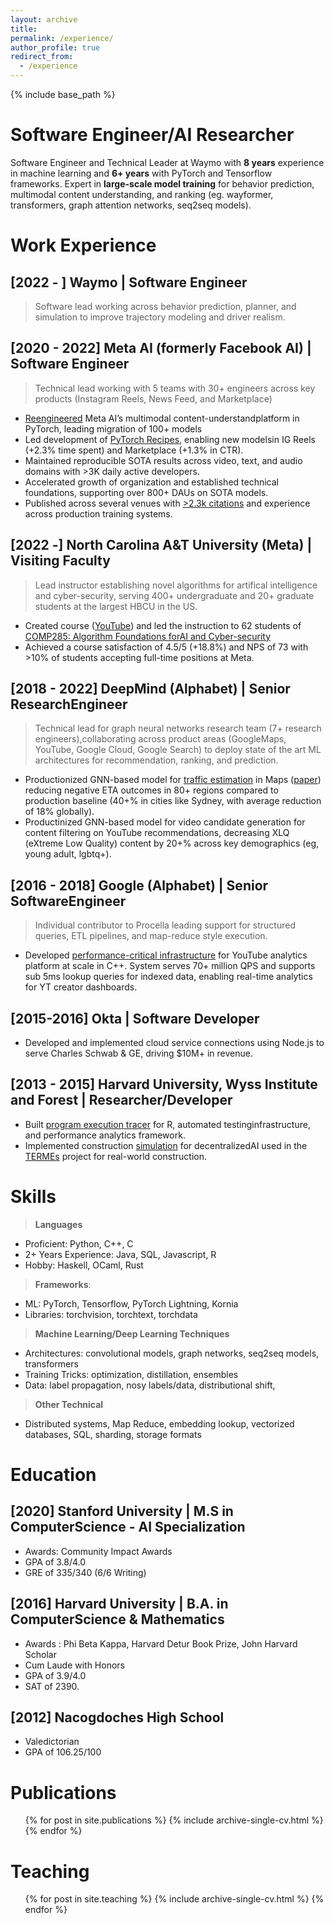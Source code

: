 ```yaml
---
layout: archive
title:
permalink: /experience/
author_profile: true
redirect_from:
  - /experience
---
```


{% include base_path %}

Software Engineer/AI Researcher
======

Software Engineer and Technical Leader at Waymo with **8 years** experience in machine learning and **6+ years** with PyTorch and Tensorflow frameworks. Expert in **large-scale model training** for behavior prediction, multimodal content understanding, and ranking (eg. wayformer, transformers, graph attention networks, seq2seq models). <!--- # Technical lead supporting **60+ engineer** across behavior prediction and realism at Waymo. -->

Work Experience
======

## [2022 - ] Waymo | Software Engineer
> Software lead working across behavior prediction, planner, and simulation to improve trajectory modeling and driver realism.

## [2020 - 2022] Meta AI (formerly Facebook AI) | Software Engineer
> Technical lead working with 5 teams with 30+ engineers across key products (Instagram Reels, News Feed, and Marketplace)

* [Reengineered](https://ai.facebook.com/blog/reengineering-facebook-ais-deep-learning-platforms-for-interoperability/) Meta AI’s multimodal content-understandplatform in PyTorch, leading migration of 100+ models
* Led development of [PyTorch Recipes](https://pytorch.org/tutorials/recipes/recipes_index.html), enabling new modelsin IG Reels (+2.3% time spent) and Marketplace (+1.3% in CTR).
* Maintained reproducible SOTA results across video, text, and audio domains with >3K daily active developers.
* Accelerated growth of organization and established technical foundations, supporting over 800+ DAUs on SOTA models.
* Published across several venues with [>2.3k citations](https://scholar.google.com/citations?user=WdafpDsAAAAJ&hl=en) and experience across production training systems.


## [2022 -] North Carolina A&T University (Meta) | Visiting Faculty
> Lead instructor establishing novel algorithms for artifical intelligence and cyber-security, serving 400+ undergraduate and 20+ graduate students at the largest HBCU in the US.

* Created course ([YouTube](https://www.youtube.com/playlist?list=PL0KKKLEqGOyIgXP_kzDFcS9OB807s2Ar5)) and led the instruction to 62 students of [COMP285: Algorithm Foundations forAI and Cyber-security](http://kandluis.github.io/algorithms-course)
* Achieved a course satisfaction of 4.5/5 (+18.8%) and NPS of 73 with >10% of students accepting full-time positions at Meta.

## [2018 - 2022] DeepMind (Alphabet) | Senior ResearchEngineer

> Technical lead for graph neural networks research team (7+ research engineers),collaborating across product areas (GoogleMaps, YouTube, Google Cloud, Google Search) to deploy state of the art ML architectures for recommendation, ranking, and prediction.

* Productionized GNN-based model for [traffic estimation](https://deepmind.com/blog/article/traffic-prediction-with-advanced-graph-neural-networks) in Maps ([paper](https://dl.acm.org/doi/abs/10.1145/3459637.3481916)) reducing negative ETA outcomes in 80+ regions compared to
production baseline (40+% in cities like Sydney, with average reduction of 18% globally).
* Productinized GNN-based model for video candidate generation for content filtering on YouTube recommendations, decreasing XLQ (eXtreme Low Quality) content by 20+% across key demographics (eg, young adult, lgbtq+).

## [2016 - 2018] Google (Alphabet) | Senior SoftwareEngineer

> Individual contributor to Procella leading support for structured queries, ETL pipelines, and map-reduce style execution.

* Developed [performance-critical infrastructure](http://www.vldb.org/pvldb/vol12/p2022-chattopadhyay.pdf) for YouTube analytics platform at scale in C++. System serves 70+ million QPS and supports sub 5ms lookup queries for indexed data, enabling real-time analytics for YT creator dashboards.

## [2015-2016] Okta | Software Developer

* Developed and implemented cloud service connections using Node.js to serve Charles Schwab & GE, driving $10M+ in revenue.

## [2013 - 2015] Harvard University, Wyss Institute and Forest | Researcher/Developer

* Built [program execution tracer](https://projects.iq.harvard.edu/provenance-at-harvard/publications/using-introspection-collect-provenance-r) for R, automated testinginfrastructure, and performance analytics framework.
* Implemented construction [simulation](https://github.com/kandluis/sap2000) for decentralizedAI used in the [TERMEs](https://wyss.harvard.edu/media-post/termes/) project for real-world construction.

Skills
======

> **Languages**
  * Proficient: Python, C++, C
  * 2+ Years Experience: Java, SQL, Javascript, R
  * Hobby: Haskell, OCaml, Rust

> **Frameworks**:
  * ML: PyTorch, Tensorflow, PyTorch Lightning, Kornia
  * Libraries: torchvision, torchtext, torchdata

> **Machine Learning/Deep Learning Techniques**
  * Architectures: convolutional models, graph networks, seq2seq models, transformers
  * Training Tricks: optimization, distillation, ensembles
  * Data: label propagation, nosy labels/data, distributional shift,

> **Other Technical**
  * Distributed systems, Map Reduce, embedding lookup, vectorized databases, SQL, sharding, storage formats


Education
======

## [2020] Stanford University | M.S in ComputerScience - AI Specialization
* Awards: Community Impact Awards
* GPA of 3.8/4.0 
* GRE of 335/340 (6/6 Writing)

## [2016] Harvard University |  B.A. in ComputerScience & Mathematics
* Awards : Phi Beta Kappa, Harvard Detur Book Prize, John Harvard Scholar
* Cum Laude with Honors
* GPA of 3.9/4.0
* SAT of 2390.

## [2012] Nacogdoches High School
* Valedictorian
* GPA of 106.25/100


Publications
======
  <ul>{% for post in site.publications %}
    {% include archive-single-cv.html %}
  {% endfor %}</ul>
  
Teaching
======
  <ul>{% for post in site.teaching %}
    {% include archive-single-cv.html %}
  {% endfor %}</ul>
